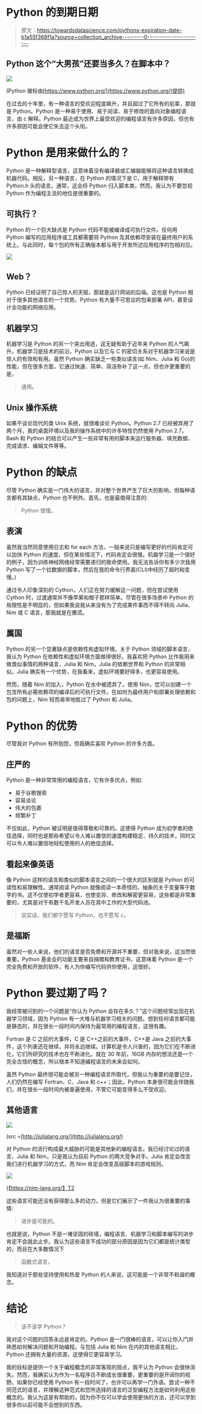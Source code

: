 # Python 的到期日期

> 原文：<https://towardsdatascience.com/pythons-expiration-date-b1a55f368f1a?source=collection_archive---------0----------------------->

## Python 这个“大男孩”还要当多久？在脚本中？

![](img/db31ab34743f7941cbd1e645467b41cc.png)

(Python 徽标由[https://www.python.org/](https://www.python.org/)提供)

在过去的十年里，有一种语言的受欢迎程度飙升，并且超过了它所有的前辈，那就是 Python。Python 是一种易于使用、易于阅读、易于修改的面向对象编程语言，由 c 解释。Python 最近成为世界上最受欢迎的编程语言有许多原因，但也有许多原因可能会使它失去这个头衔。

# Python 是用来做什么的？

Python 是一种解释型语言，这意味着没有编译器或汇编器能够将这种语言转换成机器代码。相反，另一种语言，在 Python 的情况下是 C，用于解释带有 Python.h 头的语言。通常，这会将 Python 归入脚本类，然而，我认为不要忽视 Python 作为编程主流的地位是很重要的。

## 可执行？

Python 的一个巨大缺点是 Python 代码不能被编译成可执行文件。任何用 Python 编写的应用程序或工具都需要将 Python 及其依赖项安装在最终用户的系统上。与此同时，每个包的所有正确版本都与用于开发所述应用程序的包相对应。

![](img/7de3970311d6e6e5dcafd3376967bc20.png)

## Web？

Python 已经证明了自己惊人的天赋，那就是运行网站的后端。这也是 Python 相对于很多其他语言的一个优势。Python 有大量不可思议的包来部署 API，甚至设计全功能的网络应用。

## 机器学习

机器学习是 Python 的另一个突出用途，这无疑有助于近年来 Python 的人气飙升。机器学习是技术的前沿，Python 以及它与 C 的密切关系对于机器学习来说是惊人的有效和有用。虽然 Python 确实缺乏一些类似语言(如 Nim、Julia 和 Go)的性能，但在很多方面，它通过快速、简单、简洁弥补了这一点，但也许更重要的是，

> 通用。

## Unix 操作系统

如果不谈论现代的类 Unix 系统，就很难谈论 Python。Python 2.7 已经被弃用了两个月，我的桌面环境以及我的操作系统中的许多特性仍然使用 Python 2.7。Bash 和 Python 的结合可以产生一些非常有用的脚本来运行服务器、填充数据、完成请求、编辑文件等等。

# Python 的缺点

尽管 Python 确实是一门伟大的语言，并对整个世界产生了巨大的影响，但每种语言都有其缺点，Python 也不例外。首先，也是最值得注意的:

> Python 很慢。

## 表演

虽然我当然同意使用日志和 for each 方法，一般来说只是编写更好的代码肯定可以加快 Python 的速度，但在某些情况下，代码肯定会很慢。机器学习是一个很好的例子，因为训练神经网络经常需要递归的致命使用。我无法告诉你有多少次我用 Python 写了一个拉数据的脚本，然后在我的命令行界面(CLI)中经历了超时和变慢。)

通过令人印象深刻的 Cython，人们正在努力缓解这一问题，但在尝试使用 Cython 时，过渡通常并不像苹果和橙子那样简单。尽管在很多场景中 Python 的局限性是不明显的，但如果我说我从来没有为了完成某件事而不得不转向 Julia、Nim 或 C 语言，那我就是在撒谎。

## 属国

Python 的另一个显著缺点是依赖性和虚拟环境。关于 Python 领域的脚本语言，我认为 Python 在依赖性和虚拟环境方面做得很好。我喜欢把 Python 比作我用来做类似事情的两种语言，Julia 和 Nim，Julia 的依赖世界和 Python 的非常相似。Julia 确实有一个优势，在我看来，虚拟环境要好得多，也更容易使用。

然而，随着 Nim 的加入，Python 在水中被遗弃了。使用 Nim，您可以创建一个包含所有必需依赖项的编译后的可执行文件。在如何为最终用户和部署处理依赖和包的问题上，Nim 轻而易举地胜过了 Python 和 Julia。

# Python 的优势

尽管我对 Python 有所抱怨，但我确实喜欢 Python 的许多方面。

## 庄严的

Python 是一种非常常用的编程语言，它有许多优点，例如:

*   易于谷歌搜索
*   容易谈论
*   伟大的包裹
*   频繁补丁

不仅如此，Python 被证明是值得尊敬和可靠的。这使得 Python 成为初学者的绝佳选择，同时也是那些希望以令人难以置信的速度构建稳定、持久的技术，同时又可以令人难以置信地轻松使用的人的绝佳选择。

## 看起来像英语

像 Python 这样的语言和类似的脚本语言之间的一个很大的区别就是 Python 的可读性和易理解性。通常阅读 Python 就像阅读一本奇怪的、抽象的关于变量等于数字的书。这不仅使初学者更容易，也使变异、修改和解密更容易，这些都是非常重要的，尤其是对于有数千名开发人员在其中工作的大型代码池。

> 说实话，我们都宁愿写 Python，也不愿写 c。

## 是福斯

虽然对一些人来说，他们的语言是否免费和开源并不重要，但对我来说，这当然很重要。Python 基金会的功能主要来自捐赠和教育证书，这意味着 Python 是一个完全免费和开放的软件，有人为你编写代码供你使用，这很好。

# Python 要过期了吗？

我经常被问到的一个问题是“你认为 Python 会存在多久？”这个问题经常出现在机器学习领域，因为 Python 有一大堆与机器学习相关的问题。想到任何语言都可能是静态的，并在很长一段时间内保持为最常用的编程语言，这很有趣。

Fortran 是 C 之前的大事件，C 是 C++之前的大事件，C++是 Java 之前的大事件，这个列表还在继续，并将永远继续。计算机是令人兴奋的，因为它们在不断进化，它们所研究的技术也在不断进化。就在 30 年前，16GB 内存的想法还是一个完全古怪的概念，所以根本不知道编程语言的未来会如何。

虽然 Python 最终很可能会被另一种编程语言所取代，但我认为重要的是要记住，人们仍然在编写 Fortran、C、Java 和 c++；因此，Python 本身很可能会伴随我们，并在很长一段时间内被普遍使用，不管它可能变得多么不受欢迎。

## 其他语言

![](img/d6173185dfc02f58e525d65c16d67ad5.png)

(src =[http://julialang.org/](http://julialang.org/)

对 Python 的流行构成最大威胁的可能是其他新的编程语言。我已经讨论过的语言，Julia 和 Nim，只是我认为目前 Python 的两大竞争对手。Julia 肯定会改变我们进行机器学习的方式，而 Nim 肯定会改变高级脚本的游戏规则。

![](img/680d3b9b50c6afbbbca94ee7dd343689.png)

(【https://nim-lang.org/】T2

这些语言可能还没有获得那么多的动力，但是它们展示了一件我认为很重要的事情:

> 进步是可能的。

也就是说，Python 不是一堵坚固的砖墙，编程语言、机器学习和脚本编写的进步肯定不会就此止步。我认为这些语言不成功的部分原因是因为它们都是统计类型的，而且在大多数情况下

> 函数式语言，

我知道对于那些坚持使用和热爱 Python 的人来说，这可能是一个非常不和谐的概念。

# 结论

> 该不该学 Python？

我对这个问题的回答永远是肯定的。Python 是一门很棒的语言，可以让你入门并熟悉如何解决问题和开始编程。与包括 Julia 和 Nim 在内的其他语言相比，Python 还拥有大量的资源，这使得它更容易学习。

我的目标是提供一个关于编程概念的非常客观的观点，我不认为 Python 会很快消失。然而，我确实认为作为一名程序员不断成长很重要，更重要的是开阔你的视野。如果你已经使用 Python 有一段时间了，也许可以再学一门外语。尝试一种不同范式的语言，并理解这种范式和您所选择的语言的泛型编程方法是如何利用这些概念的。我认为这是有帮助的，因为你不仅可以学会使用更快的方法，还可以学到很多你以前可能不会想到的东西。